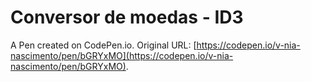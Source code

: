 # Conversor de moedas - ID3

A Pen created on CodePen.io. Original URL: [https://codepen.io/v-nia-nascimento/pen/bGRYxMO](https://codepen.io/v-nia-nascimento/pen/bGRYxMO).



